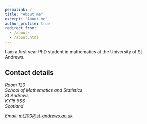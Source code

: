 ```yaml
---
permalink: /
title: "About me"
excerpt: "About me"
author_profile: true
redirect_from: 
  - /about/
  - /about.html
---
```


I am a first year PhD student in mathematics at the University of St Andrews.

Contact details
------

<address>
  Room 120<br style="line-height:0px;" /> School of Mathematics and Statistics<br style="line-height:0px;" /> St Andrews<br style="line-height:0px;" /> KY16 9SS<br style="line-height:0px;" /> Scotland<br style="line-height:0px;" /> 

Email: mt200@st-andrews.ac.uk

</address>

